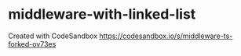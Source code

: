# middleware-with-linked-list
Created with CodeSandbox
https://codesandbox.io/s/middleware-ts-forked-ov73es
